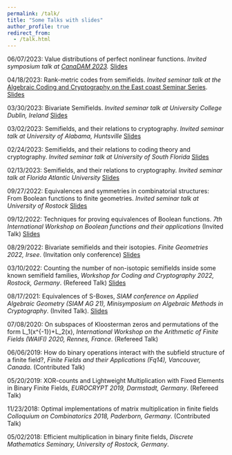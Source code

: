 ```yaml
---
permalink: /talk/
title: "Some Talks with slides"
author_profile: true
redirect_from: 
  - /talk.html
---
```

06/07/2023: Value distributions of perfect nonlinear functions. *Invited symposium talk at [CanaDAM 2023](https://www.canadam.ca/).*  [Slides](https://lkoelsch.github.io/files/slides-canadam.pdf)

04/18/2023: Rank-metric codes from semifields. *Invited seminar talk at the* [Algebraic Coding and Cryptography
on the East coast
Seminar Series](https://sites.google.com/view/access-seminar). [Slides](https://lkoelsch.github.io/files/slides_access.pdf)

03/30/2023: Bivariate Semifields. *Invited seminar talk at University College Dublin, Ireland* [Slides](https://lkoelsch.github.io/files/slides_dublin.pdf)

03/02/2023: Semifields, and their relations to cryptography. *Invited seminar talk at University of Alabama, Huntsville* [Slides](https://lkoelsch.github.io/files/slides-alabama.pdf)

02/24/2023: Semifields, and their relations to coding theory and cryptography. *Invited seminar talk at University of South Florida* [Slides](https://lkoelsch.github.io/files/slides-usf.pdf)

02/13/2023: Semifields, and their relations to cryptography. *Invited seminar talk at Florida Atlantic University* [Slides](https://lkoelsch.github.io/files/slides-boca.pdf)

09/27/2022: Equivalences and symmetries in combinatorial structures: From Boolean functions to finite geometries. *Invited seminar talk at University of Rostock* [Slides](https://lkoelsch.github.io/files/slides-rostock.pdf)

09/12/2022: Techniques for proving equivalences of Boolean functions. *7th International Workshop on Boolean functions and their applications* (Invited Talk) [Slides](https://lkoelsch.github.io/files/slides-bfa.pdf)

08/29/2022: Bivariate semifields and their isotopies. *Finite Geometries 2022, Irsee*. (Invitation only conference) [Slides](https://lkoelsch.github.io/files/slides-irsee.pdf)

03/10/2022: Counting the number of non-isotopic semifields inside some known semifield families, *Workshop for Coding and Cryptography 2022, Rostock, Germany*. (Refereed Talk) [Slides](https://lkoelsch.github.io/files/slides_wcc.pdf)

08/17/2021: Equivalences of S-Boxes, *SIAM conference on Applied Algebraic Geometry (SIAM AG 21), Minisymposium on Algebraic Methods in Cryptography*. (Invited Talk). [Slides](https://lkoelsch.github.io/files/slides_siam.pdf)

07/08/2020: On subspaces of Kloosterman zeros and permutations of the form L_1(x^{-1})+L_2(x), *International Workshop on the Arithmetic of Finite Fields (WAIFI) 2020, Rennes, France*. (Refereed Talk)

06/06/2019: How do binary operations interact with the subfield structure of a finite field?, *Finite Fields and their Applications (Fq14), Vancouver, Canada*. (Contributed Talk)

05/20/2019: XOR-counts and Lightweight Multiplication with Fixed Elements in Binary Finite Fields, *EUROCRYPT 2019, Darmstadt, Germany*. (Refereed Talk)

11/23/2018: Optimal implementations of matrix multiplication in finite fields *Colloquium on Combinatorics 2018, Paderborn, Germany*. (Contributed Talk)

05/02/2018: Efficient multiplication in binary finite fields, *Discrete Mathematics Seminary, University of Rostock, Germany*.
